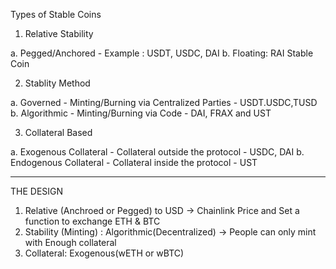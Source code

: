 Types of Stable Coins

1. Relative Stability

a. Pegged/Anchored - Example : USDT, USDC, DAI
b. Floating: RAI Stable Coin

2. Stablity Method

a. Governed - Minting/Burning via Centralized Parties - USDT.USDC,TUSD
b. Algorithmic - Minting/Burning via Code - DAI, FRAX and UST


3. Collateral Based

a. Exogenous Collateral - Collateral outside the protocol - USDC, DAI
b. Endogenous Collateral - Collateral inside the protocol - UST


------------------------------------------------------------------------------------------------------


THE DESIGN

1. Relative (Anchroed or Pegged) to USD -> Chainlink Price and Set a function to exchange ETH & BTC
2. Stability (Minting) : Algorithmic(Decentralized) -> People can only mint with Enough collateral
3. Collateral: Exogenous(wETH or wBTC)


